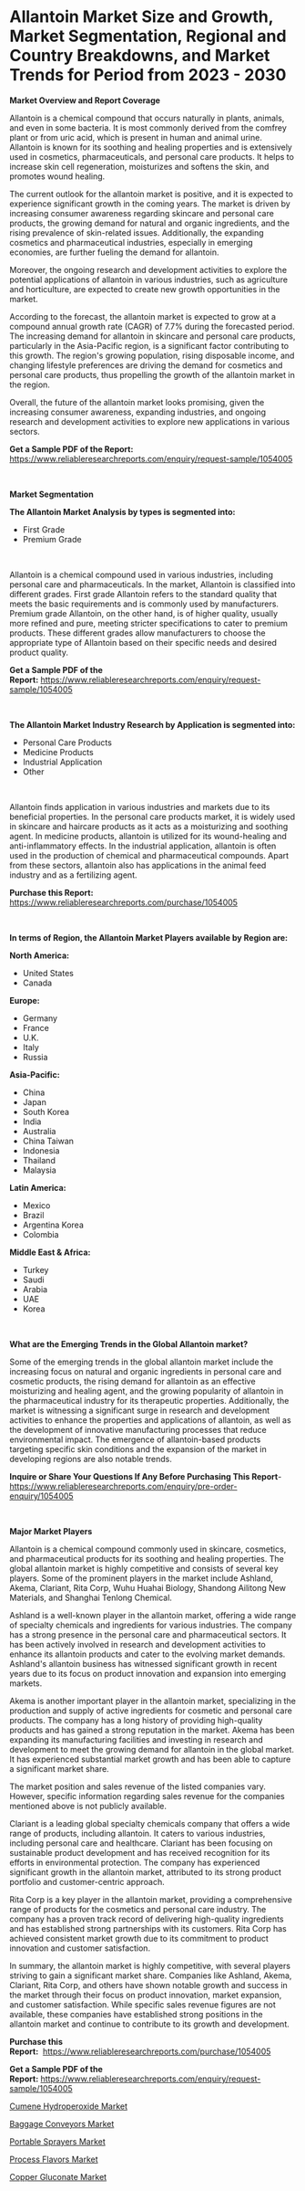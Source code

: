 <p><h1>Allantoin Market Size and Growth, Market Segmentation, Regional and Country Breakdowns, and Market Trends for Period from 2023 -  2030</h1></p><p><strong>Market Overview and Report Coverage</strong></p>
<p><p>Allantoin is a chemical compound that occurs naturally in plants, animals, and even in some bacteria. It is most commonly derived from the comfrey plant or from uric acid, which is present in human and animal urine. Allantoin is known for its soothing and healing properties and is extensively used in cosmetics, pharmaceuticals, and personal care products. It helps to increase skin cell regeneration, moisturizes and softens the skin, and promotes wound healing.</p><p>The current outlook for the allantoin market is positive, and it is expected to experience significant growth in the coming years. The market is driven by increasing consumer awareness regarding skincare and personal care products, the growing demand for natural and organic ingredients, and the rising prevalence of skin-related issues. Additionally, the expanding cosmetics and pharmaceutical industries, especially in emerging economies, are further fueling the demand for allantoin.</p><p>Moreover, the ongoing research and development activities to explore the potential applications of allantoin in various industries, such as agriculture and horticulture, are expected to create new growth opportunities in the market.</p><p>According to the forecast, the allantoin market is expected to grow at a compound annual growth rate (CAGR) of 7.7% during the forecasted period. The increasing demand for allantoin in skincare and personal care products, particularly in the Asia-Pacific region, is a significant factor contributing to this growth. The region's growing population, rising disposable income, and changing lifestyle preferences are driving the demand for cosmetics and personal care products, thus propelling the growth of the allantoin market in the region.</p><p>Overall, the future of the allantoin market looks promising, given the increasing consumer awareness, expanding industries, and ongoing research and development activities to explore new applications in various sectors.</p></p>
<p><strong>Get a Sample PDF of the Report:</strong> <a href="https://www.reliableresearchreports.com/enquiry/request-sample/1054005">https://www.reliableresearchreports.com/enquiry/request-sample/1054005</a></p>
<p>&nbsp;</p>
<p><strong>Market Segmentation</strong></p>
<p><strong>The Allantoin Market Analysis by types is segmented into:</strong></p>
<p><ul><li>First Grade</li><li>Premium Grade</li></ul></p>
<p>&nbsp;</p>
<p><p>Allantoin is a chemical compound used in various industries, including personal care and pharmaceuticals. In the market, Allantoin is classified into different grades. First grade Allantoin refers to the standard quality that meets the basic requirements and is commonly used by manufacturers. Premium grade Allantoin, on the other hand, is of higher quality, usually more refined and pure, meeting stricter specifications to cater to premium products. These different grades allow manufacturers to choose the appropriate type of Allantoin based on their specific needs and desired product quality.</p></p>
<p><strong>Get a Sample PDF of the Report:</strong>&nbsp;<a href="https://www.reliableresearchreports.com/enquiry/request-sample/1054005">https://www.reliableresearchreports.com/enquiry/request-sample/1054005</a></p>
<p>&nbsp;</p>
<p><strong>The Allantoin Market Industry Research by Application is segmented into:</strong></p>
<p><ul><li>Personal Care Products</li><li>Medicine Products</li><li>Industrial Application</li><li>Other</li></ul></p>
<p>&nbsp;</p>
<p><p>Allantoin finds application in various industries and markets due to its beneficial properties. In the personal care products market, it is widely used in skincare and haircare products as it acts as a moisturizing and soothing agent. In medicine products, allantoin is utilized for its wound-healing and anti-inflammatory effects. In the industrial application, allantoin is often used in the production of chemical and pharmaceutical compounds. Apart from these sectors, allantoin also has applications in the animal feed industry and as a fertilizing agent.</p></p>
<p><strong>Purchase this Report:</strong>&nbsp; <a href="https://www.reliableresearchreports.com/purchase/1054005">https://www.reliableresearchreports.com/purchase/1054005</a></p>
<p>&nbsp;</p>
<p><strong>In terms of Region, the Allantoin Market Players available by Region are:</strong></p>
<p>
    <p> <strong> North America: </strong>
        <ul>
            <li>United States</li>
            <li>Canada</li>
        </ul>
        </p> 
    <p> <strong> Europe: </strong>
        <ul>
            <li>Germany</li>
            <li>France</li>
            <li>U.K.</li>
            <li>Italy</li>
            <li>Russia</li>
        </ul>
        </p> 
    <p> <strong> Asia-Pacific: </strong>
        <ul>
            <li>China</li>
            <li>Japan</li>
            <li>South Korea</li>
            <li>India</li>
            <li>Australia</li>
            <li>China Taiwan</li>
            <li>Indonesia</li>
            <li>Thailand</li>
            <li>Malaysia</li>
        </ul>
        </p> 
    <p> <strong> Latin America: </strong>
        <ul>
            <li>Mexico</li>
            <li>Brazil</li>
            <li>Argentina Korea</li>
            <li>Colombia</li>
        </ul>
        </p> 
    <p> <strong> Middle East & Africa: </strong>
        <ul>
            <li>Turkey</li>
            <li>Saudi</li>
            <li>Arabia</li>
            <li>UAE</li>
            <li>Korea</li>
        </ul>
    </p>
    </p>
<p>&nbsp;</p>
<p><strong>What are the Emerging Trends in the Global Allantoin market?</strong></p>
<p><p>Some of the emerging trends in the global allantoin market include the increasing focus on natural and organic ingredients in personal care and cosmetic products, the rising demand for allantoin as an effective moisturizing and healing agent, and the growing popularity of allantoin in the pharmaceutical industry for its therapeutic properties. Additionally, the market is witnessing a significant surge in research and development activities to enhance the properties and applications of allantoin, as well as the development of innovative manufacturing processes that reduce environmental impact. The emergence of allantoin-based products targeting specific skin conditions and the expansion of the market in developing regions are also notable trends.</p></p>
<p><strong>Inquire or Share Your Questions If Any Before Purchasing This Report</strong>- <a href="https://www.reliableresearchreports.com/enquiry/pre-order-enquiry/1054005">https://www.reliableresearchreports.com/enquiry/pre-order-enquiry/1054005</a></p>
<p>&nbsp;</p>
<p><strong>Major Market Players</strong></p>
<p><p>Allantoin is a chemical compound commonly used in skincare, cosmetics, and pharmaceutical products for its soothing and healing properties. The global allantoin market is highly competitive and consists of several key players. Some of the prominent players in the market include Ashland, Akema, Clariant, Rita Corp, Wuhu Huahai Biology, Shandong Ailitong New Materials, and Shanghai Tenlong Chemical.</p><p>Ashland is a well-known player in the allantoin market, offering a wide range of specialty chemicals and ingredients for various industries. The company has a strong presence in the personal care and pharmaceutical sectors. It has been actively involved in research and development activities to enhance its allantoin products and cater to the evolving market demands. Ashland's allantoin business has witnessed significant growth in recent years due to its focus on product innovation and expansion into emerging markets.</p><p>Akema is another important player in the allantoin market, specializing in the production and supply of active ingredients for cosmetic and personal care products. The company has a long history of providing high-quality products and has gained a strong reputation in the market. Akema has been expanding its manufacturing facilities and investing in research and development to meet the growing demand for allantoin in the global market. It has experienced substantial market growth and has been able to capture a significant market share.</p><p>The market position and sales revenue of the listed companies vary. However, specific information regarding sales revenue for the companies mentioned above is not publicly available.</p><p>Clariant is a leading global specialty chemicals company that offers a wide range of products, including allantoin. It caters to various industries, including personal care and healthcare. Clariant has been focusing on sustainable product development and has received recognition for its efforts in environmental protection. The company has experienced significant growth in the allantoin market, attributed to its strong product portfolio and customer-centric approach.</p><p>Rita Corp is a key player in the allantoin market, providing a comprehensive range of products for the cosmetics and personal care industry. The company has a proven track record of delivering high-quality ingredients and has established strong partnerships with its customers. Rita Corp has achieved consistent market growth due to its commitment to product innovation and customer satisfaction.</p><p>In summary, the allantoin market is highly competitive, with several players striving to gain a significant market share. Companies like Ashland, Akema, Clariant, Rita Corp, and others have shown notable growth and success in the market through their focus on product innovation, market expansion, and customer satisfaction. While specific sales revenue figures are not available, these companies have established strong positions in the allantoin market and continue to contribute to its growth and development.</p></p>
<p><strong>Purchase this Report:</strong>&nbsp;&nbsp;<a href="https://www.reliableresearchreports.com/purchase/1054005">https://www.reliableresearchreports.com/purchase/1054005</a></p>
<p></p>
<p><strong>Get a Sample PDF of the Report:</strong>&nbsp;<a href="https://www.reliableresearchreports.com/enquiry/request-sample/1054005">https://www.reliableresearchreports.com/enquiry/request-sample/1054005</a></p>
<p><p><a href="https://github.com/BryceTownsendr/Market-Research-Report-List-2/blob/main/cumene-hydroperoxide-market.md">Cumene Hydroperoxide Market</a></p><p><a href="https://medium.com/@heatherhall44/baggage-conveyors-market-competitive-analysis-market-trends-and-forecast-to-2030-142d8e8c451d">Baggage Conveyors Market</a></p><p><a href="https://medium.com/@melissaarnold2022/portable-sprayers-market-competitive-analysis-market-trends-and-forecast-to-2030-ee5140879923">Portable Sprayers Market</a></p><p><a href="https://medium.com/@ursulastark1/process-flavors-market-size-cagr-trends-2024-2030-e640ca64eed1">Process Flavors Market</a></p><p><a href="https://github.com/WillieWoodard/Market-Research-Report-List-2/blob/main/copper-gluconate-market.md">Copper Gluconate Market</a></p></p>